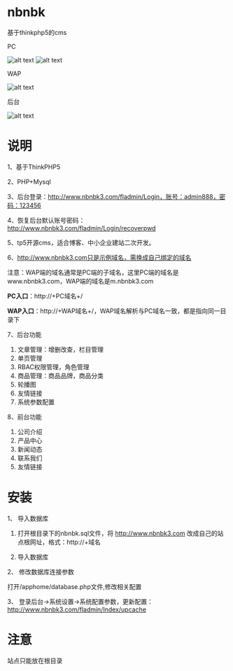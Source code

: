 # nbnbk
基于thinkphp5的cms

PC

![alt text](/public/images/screenshots.jpg "网站截图")
![alt text](/public/images/screenshots-2.jpg "产品中心")

WAP

![alt text](/public/images/screenshots-wap.jpg "WAP首页")

后台

![alt text](/public/images/screenshots-admin.jpg "后台管理")


# 说明

1、基于ThinkPHP5

2、PHP+Mysql

3、后台登录：http://www.nbnbk3.com/fladmin/Login，账号：admin888，密码：123456

4、恢复后台默认账号密码：http://www.nbnbk3.com/fladmin/Login/recoverpwd

5、tp5开源cms，适合博客、中小企业建站二次开发。

6、http://www.nbnbk3.com只是示例域名，需换成自己绑定的域名

注意：WAP端的域名通常是PC端的子域名，这里PC端的域名是www.nbnbk3.com，WAP端的域名是m.nbnbk3.com

<strong>PC入口</strong>：http://+PC域名+/

<strong>WAP入口</strong>：http://+WAP域名+/，WAP域名解析与PC域名一致，都是指向同一目录下

7、后台功能
1) 文章管理：增删改查，栏目管理
2) 单页管理
3) RBAC权限管理，角色管理
4) 商品管理：商品品牌，商品分类
5) 轮播图
6) 友情链接
7) 系统参数配置

8、前台功能
1) 公司介绍
2) 产品中心
3) 新闻动态
4) 联系我们
5) 友情链接

# 安装

1、 导入数据库

1) 打开根目录下的nbnbk.sql文件，将 http://www.nbnbk3.com 改成自己的站点根网址，格式：http://+域名

2) 导入数据库

2、 修改数据库连接参数

打开/apphome/database.php文件,修改相关配置

3、 登录后台->系统设置->系统配置参数，更新配置：http://www.nbnbk3.com/fladmin/Index/upcache


# 注意

站点只能放在根目录
